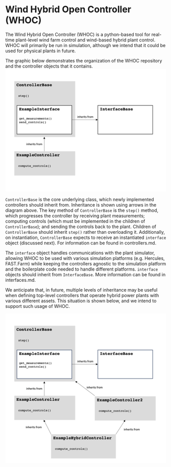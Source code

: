 # Wind Hybrid Open Controller (WHOC)

The Wind Hybrid Open Controller (WHOC) is a python-based tool for real-time 
plant-level wind farm control and wind-based hybrid plant control.
WHOC will primarily be run in simulation, although we intend that it could be 
used for physical plants in future. 

The graphic below demonstrates the organization of the WHOC repository and 
the controller objects that it contains.
![](graphics/main_attribution_inheritance.png)

`ControllerBase` is the core underlying class, which newly implemented 
controllers should inherit from. Inheritance is shown using arrows in the 
diagram above. The key method of `ControllerBase` is the `step()` method,
which progresses the controller by receiving plant measurements; computing 
controls (which must be implemented in the children of 
`ControllerBase`); and sending the controls back to the plant. Children of 
`ControllerBase` should inherit `step()` rather than overloading it.
Additionally, on instantiation, `ControllerBase` expects to receive an 
instantiated `interface` object (discussed next). For information can be 
found in controllers.md.

The `interface` object handles communications with the plant simulator, 
allowing WHOC to be used with various simulation platforms (e.g. Hercules, 
FAST.Farm) while keeping the controllers agnostic to the simulation platform
and the boilerplate code needed to handle different platforms. `interface` 
objects should inherit from `InterfaceBase`. More information can be found in 
interfaces.md.


We anticipate that, in future, multiple levels of inheritance may be useful 
when defining top-level controllers that operate hybrid power plants with 
various different assets. This situation is shown below, and we intend to 
support such usage of WHOC.

![](graphics/second-level_attribution_inheritance.png)